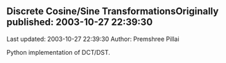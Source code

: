 ## Discrete Cosine/Sine TransformationsOriginally published: 2003-10-27 22:39:30 
Last updated: 2003-10-27 22:39:30 
Author: Premshree Pillai 
 
Python implementation of DCT/DST.